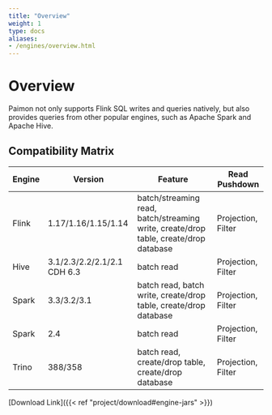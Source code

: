 ```yaml
---
title: "Overview"
weight: 1
type: docs
aliases:
- /engines/overview.html
---
```

<!--
Licensed to the Apache Software Foundation (ASF) under one
or more contributor license agreements.  See the NOTICE file
distributed with this work for additional information
regarding copyright ownership.  The ASF licenses this file
to you under the Apache License, Version 2.0 (the
"License"); you may not use this file except in compliance
with the License.  You may obtain a copy of the License at

  http://www.apache.org/licenses/LICENSE-2.0

Unless required by applicable law or agreed to in writing,
software distributed under the License is distributed on an
"AS IS" BASIS, WITHOUT WARRANTIES OR CONDITIONS OF ANY
KIND, either express or implied.  See the License for the
specific language governing permissions and limitations
under the License.
-->

# Overview

Paimon not only supports Flink SQL writes and queries natively,
but also provides queries from other popular engines, such as
Apache Spark and Apache Hive.

## Compatibility Matrix

| Engine | Version                     | Feature                                                                              | Read Pushdown      |
|--------|-----------------------------|--------------------------------------------------------------------------------------|--------------------|
| Flink  | 1.17/1.16/1.15/1.14         | batch/streaming read, batch/streaming write, create/drop table, create/drop database | Projection, Filter |
| Hive   | 3.1/2.3/2.2/2.1/2.1 CDH 6.3 | batch read                                                                           | Projection, Filter |
| Spark  | 3.3/3.2/3.1                 | batch read, batch write, create/drop table, create/drop database                     | Projection, Filter |
| Spark  | 2.4                         | batch read                                                                           | Projection, Filter |
| Trino  | 388/358                     | batch read, create/drop table, create/drop database                                  | Projection, Filter |

[Download Link]({{< ref "project/download#engine-jars" >}})